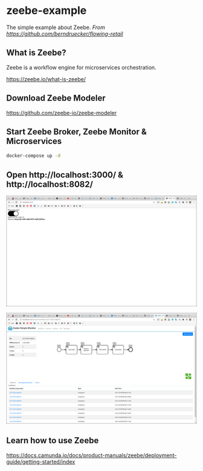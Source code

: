 # zeebe-example

The simple example about Zeebe.
*From https://github.com/berndruecker/flowing-retail*

## What is Zeebe?

Zeebe is a workflow engine for microservices orchestration.

https://zeebe.io/what-is-zeebe/

## Download Zeebe Modeler

https://github.com/zeebe-io/zeebe-modeler

## Start Zeebe Broker, Zeebe Monitor & Microservices

```sh
docker-compose up -d
```

## Open http://localhost:3000/ & http://localhost:8082/

![1](./images/1.png)

![2](./images/2.png)

## Learn how to use Zeebe

https://docs.camunda.io/docs/product-manuals/zeebe/deployment-guide/getting-started/index
